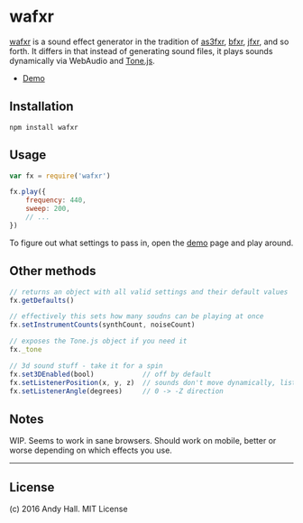 
# wafxr

[wafxr](https://github.com/andyhall/wafxr) is a sound effect generator in the tradition of 
[as3fxr](http://www.superflashbros.net/as3sfxr/), 
[bfxr](http://www.bfxr.net/), 
[jfxr](http://jfxr.frozenfractal.com/), 
and so forth. It differs in that instead of generating sound files, it plays sounds 
dynamically via WebAudio and [Tone.js](https://github.com/Tonejs/Tone.js/).

 * [Demo](https://andyhall.github.io/wafxr/)

## Installation

```shell
npm install wafxr
```

## Usage

```js
var fx = require('wafxr')

fx.play({
    frequency: 440,
    sweep: 200,
    // ...
})
```

To figure out what settings to pass in, 
open the [demo](https://andyhall.github.io/wafxr/) page and play around.

## Other methods

```js
// returns an object with all valid settings and their default values
fx.getDefaults()

// effectively this sets how many soudns can be playing at once   
fx.setInstrumentCounts(synthCount, noiseCount)  

// exposes the Tone.js object if you need it   
fx._tone

// 3d sound stuff - take it for a spin
fx.set3DEnabled(bool)            // off by default  
fx.setListenerPosition(x, y, z)  // sounds don't move dynamically, listener can
fx.setListenerAngle(degrees)     // 0 -> -Z direction
```

## Notes

WIP. Seems to work in sane browsers. 
Should work on mobile, better or worse depending on which effects you use. 

----

## License

(c) 2016 Andy Hall. MIT License
